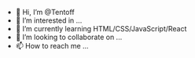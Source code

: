 - 👋 Hi, I’m @Tentoff
- 👀 I’m interested in ...
- 🌱 I’m currently learning HTML/CSS/JavaScript/React
- 💞️ I’m looking to collaborate on ...
- 📫 How to reach me ...

<!---
Tentoff/Tentoff is a ✨ special ✨ repository because its `README.md` (this file) appears on your GitHub profile.
You can click the Preview link to take a look at your changes.
--->
